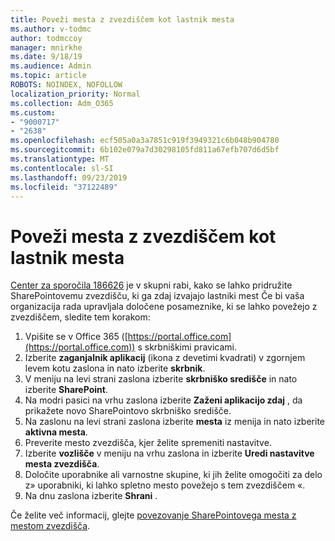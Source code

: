 ```yaml
---
title: Poveži mesta z zvezdiščem kot lastnik mesta
ms.author: v-todmc
author: todmccoy
manager: mnirkhe
ms.date: 9/18/19
ms.audience: Admin
ms.topic: article
ROBOTS: NOINDEX, NOFOLLOW
localization_priority: Normal
ms.collection: Adm_O365
ms.custom:
- "9000717"
- "2638"
ms.openlocfilehash: ecf505a0a3a7851c919f3949321c6b048b904780
ms.sourcegitcommit: 6b102e079a7d30298105fd811a67efb707d6d5bf
ms.translationtype: MT
ms.contentlocale: sl-SI
ms.lasthandoff: 09/23/2019
ms.locfileid: "37122489"
---
```

# <a name="associate-hub-sites-as-site-owner"></a>Poveži mesta z zvezdiščem kot lastnik mesta

[Center za sporočila 186626](https://admin.microsoft.com/Adminportal/Home?source=applauncher#/MessageCenter?id=MC186626) je v skupni rabi, kako se lahko pridružite SharePointovemu zvezdišču, ki ga zdaj izvajajo lastniki mest Če bi vaša organizacija rada upravljala določene posameznike, ki se lahko povežejo z zvezdiščem, sledite tem korakom: 

1. Vpišite se v Office 365 ([https://portal.office.com](https://portal.office.com)) s skrbniškimi pravicami.
2. Izberite **zaganjalnik aplikacij** (ikona z devetimi kvadrati) v zgornjem levem kotu zaslona in nato izberite **skrbnik**.
3. V meniju na levi strani zaslona izberite **skrbniško središče** in nato izberite **SharePoint**.
4. Na modri pasici na vrhu zaslona izberite **Zaženi aplikacijo zdaj** , da prikažete novo SharePointovo skrbniško središče.
5. Na zaslonu na levi strani zaslona izberite **mesta** iz menija in nato izberite **aktivna mesta**.
6. Preverite mesto zvezdišča, kjer želite spremeniti nastavitve.
7. Izberite **vozlišče** v meniju na vrhu zaslona in izberite **Uredi nastavitve mesta zvezdišča**.
8. Določite uporabnike ali varnostne skupine, ki jih želite omogočiti za delo z» uporabniki, ki lahko spletno mesto povežejo s tem zvezdiščem «.
9. Na dnu zaslona izberite **Shrani** .

Če želite več informacij, glejte [povezovanje SharePointovega mesta z mestom zvezdišča](https://support.office.com/article/associate-a-sharepoint-site-with-a-hub-site-ae0009fd-af04-4d3d-917d-88edb43efc05). 